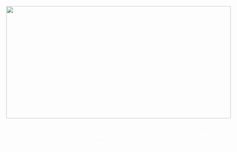 <div style="display: block;width:600px;margin 0 auto">
    <img src="./uploads/nigth/3.jpg" width="600" height="300">
    <br></br>
    <p style="font-size:18px;color:white">*Leve em consideração a imagem, isso e apenas para complimenta-lo pela visita ao meu pefile propagar um cadinho de humor.</p>
    </div>